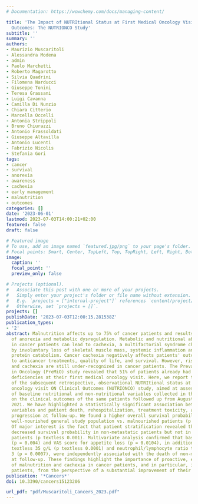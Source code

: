 ```yaml
---
# Documentation: https://wowchemy.com/docs/managing-content/

title: 'The Impact of NUTRItional Status at First Medical Oncology Visit on Clinical
  Outcomes: The NUTRIONCO Study'
subtitle: ''
summary: ''
authors:
- Maurizio Muscaritoli
- Alessandra Modena
- admin
- Paolo Marchetti
- Roberto Magarotto
- Silvia Quadrini
- Filomena Narducci
- Giuseppe Tonini
- Teresa Grassani
- Luigi Cavanna
- Camilla Di Nunzio
- Chiara Citterio
- Marcella Occelli
- Antonia Strippoli
- Bruno Chiurazzi
- Antonio Frassoldati
- Giuseppe Altavilla
- Antonio Lucenti
- Fabrizio Nicolis
- Stefania Gori
tags:
- cancer
- survival
- anorexia
- awareness
- cachexia
- early management
- malnutrition
- outcomes
categories: []
date: '2023-06-01'
lastmod: 2023-07-03T14:00:21+02:00
featured: false
draft: false

# Featured image
# To use, add an image named `featured.jpg/png` to your page's folder.
# Focal points: Smart, Center, TopLeft, Top, TopRight, Left, Right, BottomLeft, Bottom, BottomRight.
image:
  caption: ''
  focal_point: ''
  preview_only: false

# Projects (optional).
#   Associate this post with one or more of your projects.
#   Simply enter your project's folder or file name without extension.
#   E.g. `projects = ["internal-project"]` references `content/project/deep-learning/index.md`.
#   Otherwise, set `projects = []`.
projects: []
publishDate: '2023-07-03T12:00:15.281538Z'
publication_types:
- '2'
abstract: Malnutrition affects up to 75% of cancer patients and results from a combination
  of anorexia and metabolic dysregulation. Metabolic and nutritional abnormalities
  in cancer patients can lead to cachexia, a multifactorial syndrome characterized
  by involuntary loss of skeletal muscle mass, systemic inflammation and increased
  protein catabolism. Cancer cachexia negatively affects patients' outcomes, response
  to anticancer treatments, quality of life, and survival. However, risk of malnutrition,
  and cachexia are still under-recognized in cancer patients. The Prevalence of Malnutrition
  in Oncology (PreMiO) study revealed that 51% of patients already had nutritional
  deficiencies at their first medical oncology visit. Here, we report the results
  of the subsequent retrospective, observational NUTRItional status at first medical
  oncology visit ON Clinical Outcomes (NUTRIONCO) study, aimed at assessing the impact
  of baseline nutritional and non-nutritional variables collected in the PreMiO study
  on the clinical outcomes of the same patients followed up from August 2019 to October
  2021. We have highlighted a statistically significant association between baseline
  variables and patient death, rehospitalization, treatment toxicity, and disease
  progression at follow-up. We found a higher overall survival probability in the
  well-nourished general study population vs. malnourished patients (p textless 0.001).
  Of major interest is the fact that patient stratification revealed that malnutrition
  decreased survival probability in non-metastatic patients but not in metastatic
  patients (p textless 0.001). Multivariate analysis confirmed that baseline malnutrition
  (p = 0.004) and VAS score for appetite loss (p = 0.0104), in addition to albumin
  textless 35 g/L (p textless 0.0001) and neutrophil/lymphocyte ratio textgreater
  3 (p = 0.0007), were independently associated with the death of non-metastatic patients
  at follow-up. These findings highlight the importance of proactive, early management
  of malnutrition and cachexia in cancer patients, and in particular, in non-metastatic
  patients, from the perspective of a substantial improvement of their clinical outcomes.
publication: '*Cancers*'
doi: 10.3390/cancers15123206

url_pdf: "pdf/Muscaritoli_Cancers_2023.pdf"
---
```

